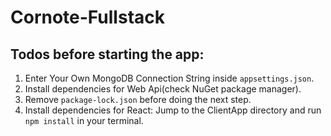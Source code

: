 # Cornote-Fullstack
## Todos before starting the app:

1. Enter Your Own MongoDB Connection String inside `appsettings.json`.
2. Install dependencies for Web Api(check NuGet package manager).
3. Remove `package-lock.json`  before doing the next step.
4. Install dependencies for React: Jump to the ClientApp directory and run `npm install` in your terminal.